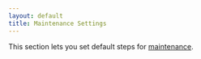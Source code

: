 ```yaml
---
layout: default
title: Maintenance Settings
---
```


This section lets you set default steps for [maintenance](/maintenance-operations/maintenance-operations-main.html).